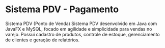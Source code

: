 # Sistema PDV - Pagamento
Sistema PDV (Ponto de Venda) Sistema PDV desenvolvido em Java com JavaFX e MySQL, focado em agilidade e simplicidade para vendas no varejo. Possui cadastro de produtos, controle de estoque, gerenciamento de clientes e geração de relatórios.
